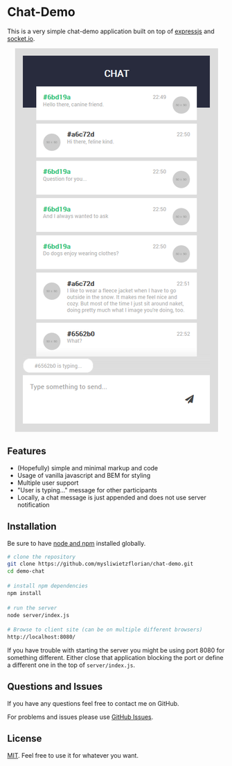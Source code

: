 # Chat-Demo

This is a very simple chat-demo application built on top of
[expressjs](https://expressjs.com/) and [socket.io](https://socket.io/). 

<p align="center">
  <img alt="chat demonstration" src="img/screenshot-01.png">
</p>

## Features

- (Hopefully) simple and minimal markup and code
- Usage of vanilla javascript and BEM for styling
- Multiple user support
- "User is typing..." message for other participants
- Locally, a chat message is just appended and does not use server notification

## Installation

Be sure to have [node and npm](https://www.npmjs.com/) installed globally.

```bash
# clone the repository
git clone https://github.com/mysliwietzflorian/chat-demo.git
cd demo-chat

# install npm dependencies
npm install

# run the server
node server/index.js

# Browse to client site (can be on multiple different browsers)
http://localhost:8080/
```

If you have trouble with starting the server you might be using port 8080 for 
something different. Either close that application blocking the port or define a
different one in the top of `server/index.js`.

## Questions and Issues

If you have any questions feel free to contact me on GitHub.

For problems and issues please use
[GitHub Issues](https://github.com/mysliwietzflorian/chat-demo/issues). 

## License

[MIT](LICENSE). Feel free to use it for whatever you want.
